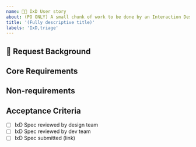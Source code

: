 ```yaml
---
name: 🧑‍🎨 IxD User story
about: (PO ONLY) A small chunk of work to be done by an Interaction Designer
title: '(Fully descriptive title)'
labels: 'IxD,triage'
---
```


<!-- Ensure the title can be understood without the parent item's context, e.g. "nimble-datepicker Interaction Design" rather than just "Interaction Design" -->

## 📌 Request Background

<!-- A short description of the request and requester. E.g. Who is the client and how do they expect to use the component? -->

## Core Requirements

<!-- Outline the essential requirements of the component. E.g. For a date picker… 

- User must to be able to specify a _specific date_ for use in filter query
- User should not be able to specify an invalid date
- User must be able to enter date with keyboard interaction alone
- … -->

## Non-requirements

<!-- What ideas are out of scope for this component? E.g. For a date picker… 

- User does not need to pick the date from a calendar widget 
- … -->


## Acceptance Criteria

- [ ] IxD Spec reviewed by design team
- [ ] IxD Spec reviewed by dev team
- [ ] IxD Spec submitted (link)